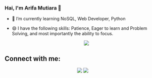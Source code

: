### Hai, I'm Arifa Mutiara 👋

<!--
**arfmtr/arfmtr** is a ✨ _special_ ✨ repository because its `README.md` (this file) appears on your GitHub profile.

Here are some ideas to get you started:
- ⚡ Fun fact: ...
- 👯 I’m looking to collaborate on ...
- 🤔 I’m looking for help with ...
- 💬 Ask me about ...
- 📫 How to reach me: ...
-->
- 🌱 I’m currently learning NoSQL, Web Developer, Python
- 😄 I have the following skills: Patience, Eager to learn and Problem Solving, and most importantly the ability to focus.

  <p align="center">
  <img src="https://github-readme-stats.vercel.app/api?username=arfmtr"></p>
## Connect with me:

<p align="center">
<a href = "https://www.linkedin.com/in/arifamutiaraa/"><img src="https://img.icons8.com/fluent/48/000000/linkedin.png"/></a>
<a href = "https://public.tableau.com/app/profile/arifamtr"><img src="https://img.icons8.com/color/48/000000/tableau-software.png"/></a>
</p>
